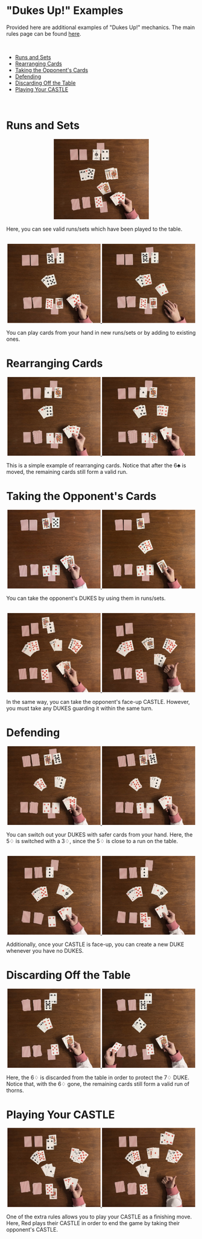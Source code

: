 "Dukes Up!" Examples
==================================================

Provided here are additional examples of "Dukes Up!" mechanics.
The main rules page can be found [here](index.html).

<br>

<!-- INDEX -->
* [Runs and Sets](#runs-and-sets)
* [Rearranging Cards](#rearranging-cards)
* [Taking the Opponent's Cards](#taking-the-opponents-cards)
* [Defending](#defending)
* [Discarding Off the Table](#discarding-off-the-table)
* [Playing Your CASTLE](#playing-your-castle)

<br>


Runs and Sets
==================================================

<div style="text-align: center">
  <a href="assets/melds.jpg" target="_blank">
    <img
      width="50%"
      src="assets/melds.jpg"
      alt="examples of runs/sets"
    />
  </a>
</div>

Here, you can see valid runs/sets
which have been played to the table.

<br>

<div style="text-align: center">
  <a href="assets/playCards_pre.jpg" target="_blank">
    <img
      width="49%"
      src="assets/playCards_pre.jpg"
      alt="playing cards from your hand, part 1"
    />
  </a>
  <a href="assets/playCards_post.jpg" target="_blank">
    <img
      width="49%"
      src="assets/playCards_post.jpg"
      alt="playing cards from your hand, part 2"
    />
  </a>
</div>

You can play cards from your hand in new runs/sets
or by adding to existing ones.


Rearranging Cards
==================================================

<div style="text-align: center">
  <a href="assets/rearrangeSimple_pre.jpg" target="_blank">
    <img
      width="49%"
      src="assets/rearrangeSimple_pre.jpg"
      alt="simple rearranging example, part 1"
    />
  </a>
  <a href="assets/rearrangeSimple_post.jpg" target="_blank">
    <img
      width="49%"
      src="assets/rearrangeSimple_post.jpg"
      alt="simple rearranging example, part 2"
    />
  </a>
</div>

This is a simple example of rearranging cards.
Notice that after the 6&#9827; is moved,
the remaining cards still form a valid run.


Taking the Opponent's Cards
==================================================

<div style="text-align: center">
  <a href="assets/takeDuke_pre.jpg" target="_blank">
    <img
      width="49%"
      src="assets/takeDuke_pre.jpg"
      alt="taking the opponent's DUKE, part 1"
    />
  </a>
  <a href="assets/takeDuke_post.jpg" target="_blank">
    <img
      width="49%"
      src="assets/takeDuke_post.jpg"
      alt="taking the opponent's DUKE, part 2"
    />
  </a>
</div>

You can take the opponent's DUKES by
using them in runs/sets.

<br>

<div style="text-align: center">
  <a href="assets/takeFief_pre.jpg" target="_blank">
    <img
      width="49%"
      src="assets/takeFief_pre.jpg"
      alt="taking the opponent's CASTLE, part 1"
    />
  </a>
  <a href="assets/takeFief_post.jpg" target="_blank">
    <img
      width="49%"
      src="assets/takeFief_post.jpg"
      alt="taking the opponent's CASTLE, part 2"
    />
  </a>
</div>

In the same way, you can take the opponent's face-up CASTLE.
However, you must take any DUKES guarding it within the same turn.


Defending
==================================================

<div style="text-align: center">
  <a href="assets/swapDuke_pre.jpg" target="_blank">
    <img
      width="49%"
      src="assets/swapDuke_pre.jpg"
      alt="switching out your DUKE, part 1"
    />
  </a>
  <a href="assets/swapDuke_post.jpg" target="_blank">
    <img
      width="49%"
      src="assets/swapDuke_post.jpg"
      alt="switching out your DUKE, part 2"
    />
  </a>
</div>

You can switch out your DUKES with safer cards from your hand.
Here, the 5&#9826; is switched with a 3&#9826;,
since the 5&#9826; is close to a run on the table.

<br>

<div style="text-align: center">
  <a href="assets/newDuke_pre.jpg" target="_blank">
    <img
      width="49%"
      src="assets/newDuke_pre.jpg"
      alt="creating a new DUKE, part 1"
    />
  </a>
  <a href="assets/newDuke_post.jpg" target="_blank">
    <img
      width="49%"
      src="assets/newDuke_post.jpg"
      alt="creating a new DUKE, part 2"
    />
  </a>
</div>

Additionally, once your CASTLE is face-up,
you can create a new DUKE whenever you have no DUKES.


Discarding Off the Table
==================================================

<div style="text-align: center">
  <a href="assets/discardPlayed_pre.jpg" target="_blank">
    <img
      width="49%"
      src="assets/discardPlayed_pre.jpg"
      alt="a card is discarded from the table, part 1"
    />
  </a>
  <a href="assets/discardPlayed_post.jpg" target="_blank">
    <img
      width="49%"
      src="assets/discardPlayed_post.jpg"
      alt="a card is discarded from the table, part 2"
    />
  </a>
</div>

Here, the 6&#9826; is discarded from the table
in order to protect the 7&#9826; DUKE.
Notice that, with the 6&#9826; gone,
the remaining cards still form a valid run of thorns.


Playing Your CASTLE
==================================================

<div style="text-align: center">
  <a href="assets/useFief_pre.jpg" target="_blank">
    <img
      width="49%"
      src="assets/useFief_pre.jpg"
      alt="using your CASTLE, part 1"
    />
  </a>
  <a href="assets/useFief_post.jpg" target="_blank">
    <img
      width="49%"
      src="assets/useFief_post.jpg"
      alt="using your CASTLE, part 2"
    />
  </a>
</div>

One of the extra rules allows you to play your CASTLE
as a finishing move.
Here, Red plays their CASTLE in order to end the game
by taking their opponent's CASTLE.

<br>
<br>
<br>
<br>
<br>
